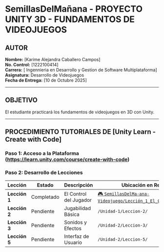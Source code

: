 # SemillasDelMañana - PROYECTO UNITY 3D - FUNDAMENTOS DE VIDEOJUEGOS

## AUTOR
**Nombre:** [Karime Alejandra Caballero Campos]  
**No. Control:** [1222100414]  
**Carrera:** [ Ingennieria en Desarrollo  y Gestíon de Software Multiplataforma]  
**Asignatura:** Desarrollo de Videojuegos   
**Fecha de Entrega:** [10 de Octubre 2025]

---

##  OBJETIVO
El estudiante practicará los fundamentos de videojuegos en 3D con Unity.

---

## PROCEDIMIENTO TUTORIALES DE [Unity Learn - Create with Code]

### **Paso 1: Acceso a la Plataforma** (https://learn.unity.com/course/create-with-code)
### **Paso 2: Desarrollo de Lecciones**
| Lección | Estado | Descripción | Ubicación en Repositorio |
|---------|--------|-------------|--------------------------|
| **Lección 1** | Completado | El Control del Jugador | [🎮 `SemillasDelMa-ana-Videojuego/Lección_1_El_Control_del_Jugador`](Lección_1_El_Control_del_Jugador/) |
| **Lección 2** | Pendiente | Jugabilidad Básica | `/Unidad-1/Leccion-2/` |
| **Lección 3** | Pendiente | Sonidos y Efectos | `/Unidad-2/Leccion-3/` |
| **Lección 5** | Pendiente | Interfaz de Usuario | `/Unidad-2/Leccion-5/` |






